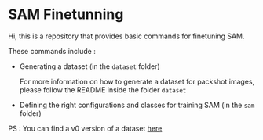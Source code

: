 # SAM Finetunning

Hi, this is a repository that provides basic commands for finetuning SAM.

These commands include :

- Generating a dataset (in the `dataset` folder)
  
  For more information on how to generate a dataset for packshot images, please follow the README inside the folder `dataset`

- Defining the right configurations and classes for training SAM (in the `sam` folder)


PS : You can find a v0 version of a dataset [here](https://drive.google.com/drive/folders/1C8eu6NEJR4YHJDTAAy1yIqcvk0ThK--l?usp=share_link)
